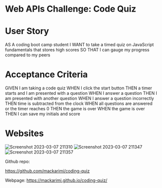 # Web APIs Challenge: Code Quiz #

 # User Story #
 
AS A coding boot camp student
I WANT to take a timed quiz on JavaScript fundamentals that stores high scores
SO THAT I can gauge my progress compared to my peers

# Acceptance Criteria #

GIVEN I am taking a code quiz
WHEN I click the start button
THEN a timer starts and I am presented with a question
WHEN I answer a question
THEN I am presented with another question
WHEN I answer a question incorrectly
THEN time is subtracted from the clock
WHEN all questions are answered or the timer reaches 0
THEN the game is over
WHEN the game is over
THEN I can save my initials and score





# Websites #
![Screenshot 2023-03-07 211310](https://user-images.githubusercontent.com/122414990/223697397-9125f2b5-1587-496a-9f0e-a5579130bc62.png)
![Screenshot 2023-03-07 211347](https://user-images.githubusercontent.com/122414990/223697400-51cb40d2-c33a-460f-9aaf-cd6ec13950d9.png)
![Screenshot 2023-03-07 211357](https://user-images.githubusercontent.com/122414990/223697417-e260fa56-e255-45ab-998a-81bfe5205434.png)

Github repo:

 https://github.com/mackarimi/coding-quiz  
 
 
 Webpage:
 https://mackarimi.github.io/coding-quiz/

